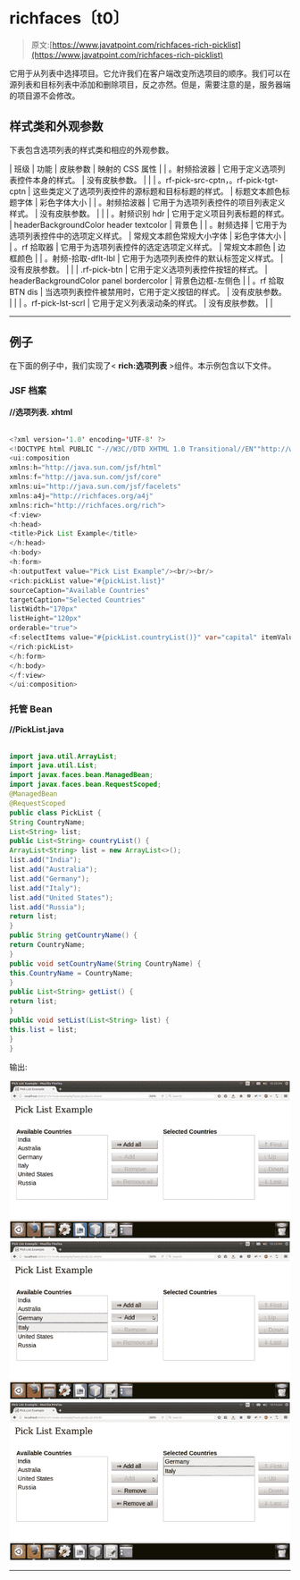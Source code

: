 # richfaces〔t0〕

> 原文:[https://www.javatpoint.com/richfaces-rich-picklist](https://www.javatpoint.com/richfaces-rich-picklist)

它用于从列表中选择项目。它允许我们在客户端改变所选项目的顺序。我们可以在源列表和目标列表中添加和删除项目，反之亦然。但是，需要注意的是，服务器端的项目源不会修改。

## 样式类和外观参数

下表包含选项列表的样式类和相应的外观参数。

| 班级 | 功能 | 皮肤参数 | 映射的 CSS 属性 |
| 。射频拾波器 | 它用于定义选项列表控件本身的样式。 | 没有皮肤参数。 |  |
| 。rf-pick-src-cptn，。rf-pick-tgt-cptn | 这些类定义了选项列表控件的源标题和目标标题的样式。 | 标题文本颜色标题字体 | 彩色字体大小 |
| 。射频拾波器 | 它用于为选项列表控件的项目列表定义样式。 | 没有皮肤参数。 |  |
| 。射频识别 hdr | 它用于定义项目列表标题的样式。 | headerBackgroundColor header textcolor | 背景色 |
| 。射频选择 | 它用于为选项列表控件中的选项定义样式。 | 常规文本颜色常规大小字体 | 彩色字体大小 |
| 。rf 拾取器 | 它用于为选项列表控件的选定选项定义样式。 | 常规文本颜色 | 边框颜色 |
| 。射频-拾取-dflt-lbl | 它用于为选项列表控件的默认标签定义样式。 | 没有皮肤参数。 |  |
| .rf-pick-btn | 它用于定义选项列表控件按钮的样式。 | headerBackgroundColor panel bordercolor | 背景色边框-左侧色 |
| 。rf 拾取 BTN dis | 当选项列表控件被禁用时，它用于定义按钮的样式。 | 没有皮肤参数。 |  |
| 。rf-pick-lst-scrl | 它用于定义列表滚动条的样式。 | 没有皮肤参数。 |  |

* * *

## 例子

在下面的例子中，我们实现了< **rich:选项列表** >组件。本示例包含以下文件。

### JSF 档案

**//选项列表. xhtml**

```java

<?xml version='1.0' encoding='UTF-8' ?>
<!DOCTYPE html PUBLIC "-//W3C//DTD XHTML 1.0 Transitional//EN""http://www.w3.org/TR/xhtml1/DTD/xhtml1-transitional.dtd">
<ui:composition 
xmlns:h="http://java.sun.com/jsf/html"
xmlns:f="http://java.sun.com/jsf/core"
xmlns:ui="http://java.sun.com/jsf/facelets"
xmlns:a4j="http://richfaces.org/a4j"
xmlns:rich="http://richfaces.org/rich">
<f:view>
<h:head>
<title>Pick List Example</title>
</h:head>
<h:body>
<h:form>
<h:outputText value="Pick List Example"/><br/><br/>
<rich:pickList value="#{pickList.list}"
sourceCaption="Available Countries"
targetCaption="Selected Countries"
listWidth="170px"
listHeight="120px"
orderable="true">
<f:selectItems value="#{pickList.countryList()}" var="capital" itemValue="#{pickList}" itemLabel="#{pickList.countryName}" />
</rich:pickList>
</h:form>
</h:body>
</f:view>
</ui:composition>

```

### 托管 Bean

**//PickList.java**

```java

import java.util.ArrayList;
import java.util.List;
import javax.faces.bean.ManagedBean;
import javax.faces.bean.RequestScoped;
@ManagedBean
@RequestScoped
public class PickList {
String CountryName;
List<String> list;
public List<String> countryList() {
ArrayList<String> list = new ArrayList<>();
list.add("India");
list.add("Australia");
list.add("Germany");
list.add("Italy");
list.add("United States");
list.add("Russia");
return list;
}
public String getCountryName() {
return CountryName;
}
public void setCountryName(String CountryName) {
this.CountryName = CountryName;
}
public List<String> getList() {
return list;
}
public void setList(List<String> list) {
this.list = list;
}
}

```

输出:

![RichFaces Picklist 1](img/f3bef81fa2156c14e0071234cbf7f5ea.png) ![RichFaces Picklist 2](img/9e67a122bf29c2df11ca56f2d8015f12.png) ![RichFaces Picklist 3](img/04b2a7595573765be34389d7fb0651f2.png)

* * *